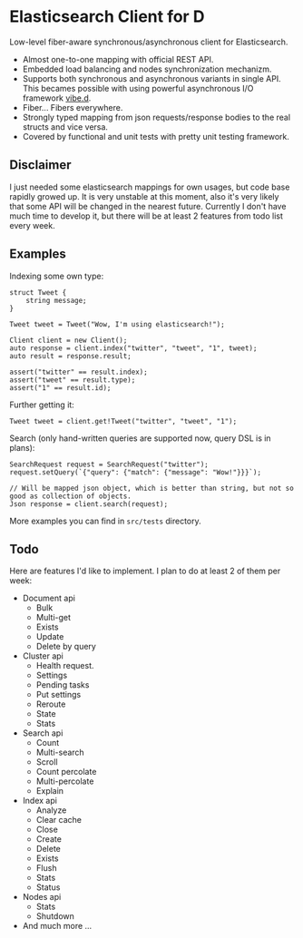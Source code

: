 # Elasticsearch Client for D

Low-level fiber-aware synchronous/asynchronous client for Elasticsearch.

* Almost one-to-one mapping with official REST API.
* Embedded load balancing and nodes synchronization mechanizm.
* Supports both synchronous and asynchronous variants in single API. This becames possible with using powerful asynchronous I/O framework [vibe.d](vibed.org).
* Fiber... Fibers everywhere.
* Strongly typed mapping from json requests/response bodies to the real structs and vice versa.
* Covered by functional and unit tests with pretty unit testing framework.

## Disclaimer

I just needed some elasticsearch mappings for own usages, but code base rapidly growed up.
It is very unstable at this moment, also it's very likely that some API will be changed in the
nearest future.
Currently I don't have much time to develop it, but there will be at least 2 features from
todo list every week.

## Examples

Indexing some own type:
```
struct Tweet {
    string message;
}

Tweet tweet = Tweet("Wow, I'm using elasticsearch!");

Client client = new Client();
auto response = client.index("twitter", "tweet", "1", tweet);
auto result = response.result;

assert("twitter" == result.index);
assert("tweet" == result.type);
assert("1" == result.id);
```

Further getting it:
```
Tweet tweet = client.get!Tweet("twitter", "tweet", "1");
```

Search (only hand-written queries are supported now, query DSL is in plans):
```
SearchRequest request = SearchRequest("twitter");
request.setQuery(`{"query": {"match": {"message": "Wow!"}}}`);

// Will be mapped json object, which is better than string, but not so good as collection of objects.
Json response = client.search(request);
```

More examples you can find in `src/tests` directory.

## Todo

Here are features I'd like to implement. I plan to do at least 2 of them per week:

* Document api
    * Bulk
    * Multi-get
    * Exists
    * Update
    * Delete by query
* Cluster api
    * Health request.
    * Settings
    * Pending tasks
    * Put settings
    * Reroute
    * State
    * Stats
* Search api
    * Count
    * Multi-search
    * Scroll
    * Count percolate
    * Multi-percolate
    * Explain
* Index api
    * Analyze
    * Clear cache
    * Close
    * Create
    * Delete
    * Exists
    * Flush
    * Stats
    * Status
* Nodes api
    * Stats
    * Shutdown
* And much more ...

